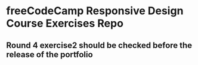 # freeCodeCamp Responsive Design Course Exercises Repo
## Round 4 exercise2 should be checked before the release of the portfolio
